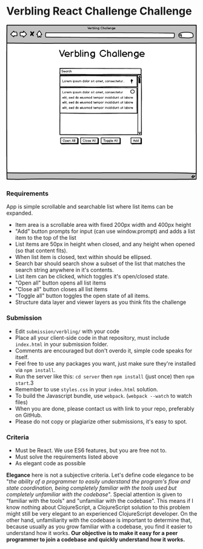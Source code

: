 # Verbling React Challenge Challenge

![](docs/spec.png)

### Requirements

App is simple scrollable and searchable list where list items can be expanded.

- Item area is a scrollable area with fixed 200px width and 400px height
- "Add" button prompts for input (can use window.prompt) and adds a list item to the top of the list
- List items are 50px in height when closed, and any height when opened (so that content fits).
- When list item is closed, text within should be ellipsed.
- Search bar should search show a subset of the list that matches the search string anywhere in it's contents.
- List item can be clicked, which toggles it's open/closed state.
- "Open all" button opens all list items
- "Close all" button closes all list items
- "Toggle all" button toggles the open state of all items.
- Structure data layer and viewer layers as you think fits the challenge

### Submission

- Edit `submission/verbling/` with your code
- Place all your client-side code in that repository, must include `index.html` in your submission folder.
- Comments are encouraged but don't overdo it, simple code speaks for itself.
- Feel free to use any packages you want, just make sure they're installed via `npm install`.
- Run the server like this: `cd server` then `npm install` (just once) then `npm start`.3
- Remember to use `styles.css` in your `index.html` solution.
- To build the Javascript bundle, use `webpack`. (`webpack --watch` to watch files)
- When you are done, please contact us with link to your repo, preferably on GitHub.
- Please do not copy or plagiarize other submissions, it's easy to spot.

### Criteria

- Must be React. We use ES6 features, but you are free not to.
- Must solve the requirements listed above
- As elegant code as possible

**Elegance** here is not a subjective criteria. Let's define code elegance to be "*the ability of a programmer to easily understand the program's flow and state coordination, being completely familiar with the tools used but completely unfamiliar with the codebase*". Special attention is given to "familiar with the tools" and "unfamiliar with the codebase". This means if I know nothing about ClojureScript, a ClojureScript solution to this problem might still be very elegant to an experienced ClojureScript developer. On the other hand, unfamiliarity with the codebase is important to determine that, because usually as you grow familiar with a codebase, you find it easier to understand how it works. **Our objective is to make it easy for a peer programmer to join a codebase and quickly understand how it works.**
